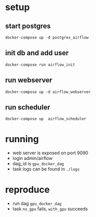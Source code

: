 # setup

## start postgres
`docker-compose up -d postgres_airflow`

## init db and add user
`docker-compose run airflow_init`

## run webserver
`docker-compose up -d airflow_webserver`

## run scheduler
`docker-compose up  airflow_scheduler`


# running
* web server is exposed on port 9090
* login admin/airflow
* dag_id is `gpu_docker_dag`
* task logs can be found in `./logs`

# reproduce
* run dag `gpu_docker_dag`
* task `no_gpu` fails, `with_gpu` succeeds
